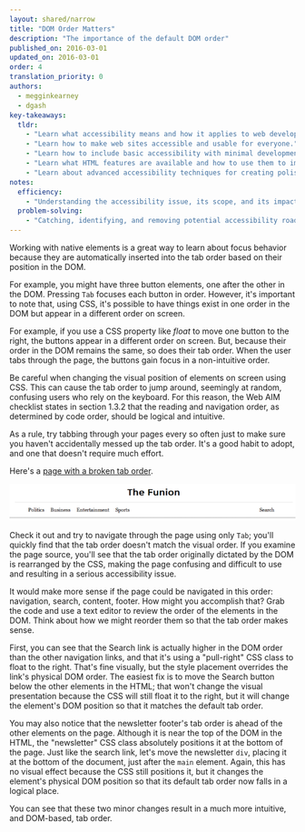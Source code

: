 ```yaml
---
layout: shared/narrow
title: "DOM Order Matters"
description: "The importance of the default DOM order"
published_on: 2016-03-01
updated_on: 2016-03-01
order: 4
translation_priority: 0
authors:
  - megginkearney
  - dgash
key-takeaways:
  tldr: 
    - "Learn what accessibility means and how it applies to web development."
    - "Learn how to make web sites accessible and usable for everyone."
    - "Learn how to include basic accessibility with minimal development impace."
    - "Learn what HTML features are available and how to use them to improve accessibility."
    - "Learn about advanced accessibility techniques for creating polished accessibility experiences."
notes:
  efficiency:
    - "Understanding the accessibility issue, its scope, and its impact can make you a better web developer."
  problem-solving:
    - "Catching, identifying, and removing potential accessibility roadblocks before they happen can improve your development process and reduce maintenance requirements."
---
```


Working with native elements is a great way to learn about focus behavior because they are automatically inserted into the tab order based on their position in the DOM.

For example, you might have three button elements, one after the other in the DOM. Pressing `Tab` focuses each button in order. However, it's important to note that, using CSS, it's possible to have things exist in one order in the DOM but appear in a different order on screen.

For example, if you use a CSS property like *float* to move one button to the right, the buttons appear in a different order on screen. But, because their order in the DOM remains the same, so does their tab order. When the user tabs through the page, the buttons gain focus in a non-intuitive order.

Be careful when changing the visual position of elements on screen using CSS. This can cause the tab order to jump around, seemingly at random, confusing users who rely on the keyboard. For this reason, the Web AIM checklist states in section 1.3.2 that the reading and navigation order, as determined by code order, should be logical and intuitive.

As a rule, try tabbing through your pages every so often just to make sure you haven't accidentally messed up the tab order. It's a good habit to adopt, and one that doesn't require much effort.

Here's a <a href="http://robdodson.github.io/udacity-a11y/lesson2-focus/02-dom-order/" target="_blank">page with a broken tab order</a>. 

![Navigation links](imgs/navlinks.png)

Check it out and try to navigate through the page using only `Tab`; you'll quickly find that the tab order doesn't match the visual order. If you examine the page source, you'll see that the tab order originally dictated by the DOM is rearranged by the CSS, making the page confusing and difficult to use and resulting in a serious accessibility issue.

It would make more sense if the page could be navigated in this order: navigation, search, content, footer. How might you accomplish that? Grab the code and use a text editor to review the order of the elements in the DOM. Think about how we might reorder them so that the tab order makes sense.

First, you can see that the Search link is actually higher in the DOM order than the other navigation links, and that it's using a "pull-right" CSS class to float to the right. That's fine visually, but the style placement overrides the link's physical DOM order. The easiest fix is to move the Search button below the other elements in the HTML; that won't change the visual presentation because the CSS will still float it to the right, but it will change the element's DOM position so that it matches the default tab order.

You may also notice that the newsletter footer's tab order is ahead of the other elements on the page. Although it is near the top of the DOM in the HTML, the "newsletter" CSS class absolutely positions it at the bottom of the page. Just like the search link, let's move the newsletter `div`, placing it at the bottom of the document, just after the `main` element. Again, this has no visual effect because the CSS still positions it, but it changes the element's physical DOM position so that its default tab order now falls in a logical place.

You can see that these two minor changes result in a much more intuitive, and DOM-based, tab order.

